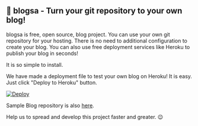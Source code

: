 ## 📖 blogsa - Turn your git repository to your own blog!

blogsa is free, open source, blog project. You can use your own git repository for your hosting. There is no need to additional configuration to create your blog. You can also use free deployment services like Heroku to publish your blog in seconds!

It is so simple to install. 

We have made a deployment file to test your own blog on Heroku! It is easy. Just click "Deploy to Heroku" button.

<a href="https://heroku.com/deploy?template=https://github.com/blogsa/core/tree/master">
  <img src="https://www.herokucdn.com/deploy/button.svg" alt="Deploy">
</a>

Sample Blog repository is also [here](https://github.com/blogsa/blog).

Help us to spread and develop this project faster and greater. 😉
